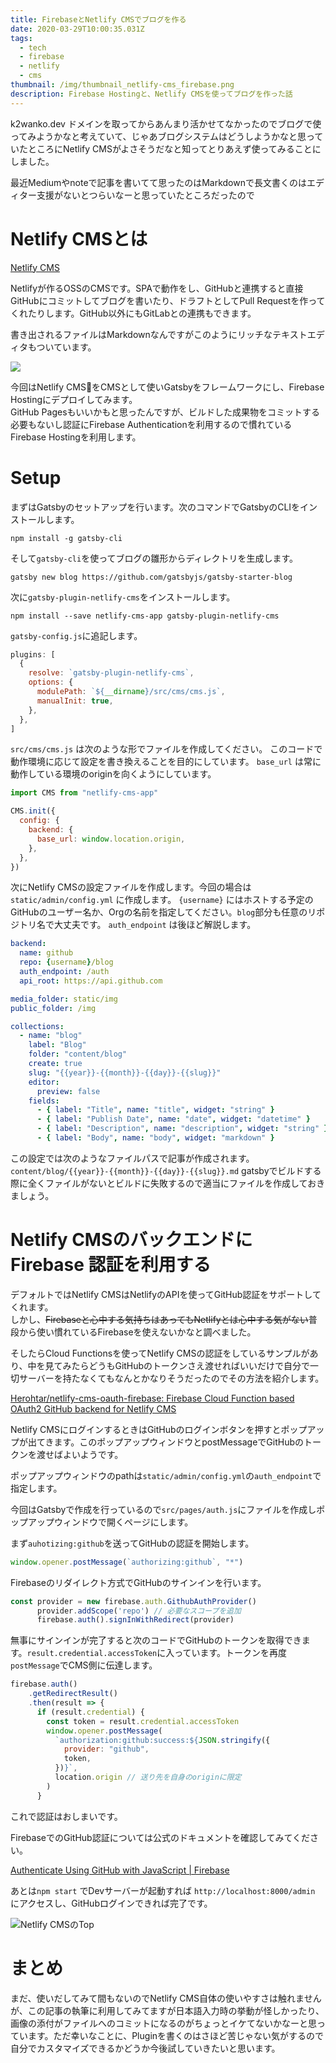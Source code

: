 ```yaml
---
title: FirebaseとNetlify CMSでブログを作る
date: 2020-03-29T10:00:35.031Z
tags:
  - tech
  - firebase
  - netlify
  - cms
thumbnail: /img/thumbnail_netlify-cms_firebase.png
description: Firebase Hostingと、Netlify CMSを使ってブログを作った話
---
```



k2wanko.dev ドメインを取ってからあんまり活かせてなかったのでブログで使ってみようかなと考えていて、じゃあブログシステムはどうしようかなと思っていたところにNetlify CMSがよさそうだなと知ってとりあえず使ってみることにしました。

最近Mediumやnoteで記事を書いてて思ったのはMarkdownで長文書くのはエディター支援がないとつらいなーと思っていたところだったので

# Netlify CMSとは

[Netlify CMS](https://www.netlifycms.org/)

Netlifyが作るOSSのCMSです。SPAで動作をし、GitHubと連携すると直接GitHubにコミットしてブログを書いたり、ドラフトとしてPull Requestを作ってくれたりします。GitHub以外にもGitLabとの連携もできます。

書き出されるファイルはMarkdownなんですがこのようにリッチなテキストエディタもついています。

![](/img/screen-shot-2020-03-29-at-18.40.49.png)

今回はNetlify CMSをCMSとして使いGatsbyをフレームワークにし、Firebase Hostingにデプロイしてみます。\
GitHub Pagesもいいかもと思ったんですが、ビルドした成果物をコミットする必要もないし認証にFirebase Authenticationを利用するので慣れているFirebase Hostingを利用します。

# Setup

まずはGatsbyのセットアップを行います。次のコマンドでGatsbyのCLIをインストールします。

```shell
npm install -g gatsby-cli
```

そして`gatsby-cli`を使ってブログの雛形からディレクトリを生成します。

```shell
gatsby new blog https://github.com/gatsbyjs/gatsby-starter-blog
```

次に`gatsby-plugin-netlify-cms`をインストールします。

```shell
npm install --save netlify-cms-app gatsby-plugin-netlify-cms
```

`gatsby-config.js`に追記します。

```javascript
plugins: [
  {
    resolve: `gatsby-plugin-netlify-cms`,
    options: {
      modulePath: `${__dirname}/src/cms/cms.js`,
      manualInit: true,
    },
  },
]
```

`src/cms/cms.js` は次のような形でファイルを作成してください。 このコードで動作環境に応じて設定を書き換えることを目的にしています。 `base_url` は常に動作している環境のoriginを向くようにしています。

```javascript
import CMS from "netlify-cms-app"

CMS.init({
  config: {
    backend: {
      base_url: window.location.origin,
    },
  },
})
```

次にNetlify CMSの設定ファイルを作成します。今回の場合は `static/admin/config.yml` に作成します。 `{username}` にはホストする予定のGitHubのユーザー名か、Orgの名前を指定してください。`blog`部分も任意のリポジトリ名で大丈夫です。 `auth_endpoint` は後ほど解説します。

```yaml
backend:
  name: github
  repo: {username}/blog
  auth_endpoint: /auth
  api_root: https://api.github.com

media_folder: static/img
public_folder: /img

collections:
  - name: "blog"
    label: "Blog"
    folder: "content/blog"
    create: true
    slug: "{{year}}-{{month}}-{{day}}-{{slug}}"
    editor:
      preview: false
    fields:
      - { label: "Title", name: "title", widget: "string" }
      - { label: "Publish Date", name: "date", widget: "datetime" }
      - { label: "Description", name: "description", widget: "string" }
      - { label: "Body", name: "body", widget: "markdown" }
```

この設定では次のようなファイルパスで記事が作成されます。 `content/blog/{{year}}-{{month}}-{{day}}-{{slug}}.md` gatsbyでビルドする際に全くファイルがないとビルドに失敗するので適当にファイルを作成しておきましょう。

# Netlify CMSのバックエンドにFirebase 認証を利用する

デフォルトではNetlify CMSはNetlifyのAPIを使ってGitHub認証をサポートしてくれます。\
しかし、~~Firebaseと心中する気持ちはあってもNetlifyとは心中する気がない~~普段から使い慣れているFirebaseを使えないかなと調べました。

そしたらCloud Functionsを使ってNetlify CMSの認証をしているサンプルがあり、中を見てみたらどうもGitHubのトークンさえ渡せればいいだけで自分で一切サーバーを持たなくてもなんとかなりそうだったのでその方法を紹介します。

[Herohtar/netlify-cms-oauth-firebase: Firebase Cloud Function based OAuth2 GitHub backend for Netlify CMS](https://github.com/Herohtar/netlify-cms-oauth-firebase)

Netlify CMSにログインするときはGitHubのログインボタンを押すとポップアップが出てきます。このポップアップウィンドウとpostMessageでGitHubのトークンを渡せばよいようです。

ポップアップウィンドウのpathは`static/admin/config.yml`の`auth_endpoint`で指定します。

今回はGatsbyで作成を行っているので`src/pages/auth.js`にファイルを作成しポップアップウィンドウで開くページにします。

まず`auhotizing:github`を送ってGitHubの認証を開始します。

```javascript
window.opener.postMessage(`authorizing:github`, "*")
```

Firebaseのリダイレクト方式でGitHubのサインインを行います。

```javascript
const provider = new firebase.auth.GithubAuthProvider()
      provider.addScope('repo') // 必要なスコープを追加
      firebase.auth().signInWithRedirect(provider)
```

無事にサインインが完了すると次のコードでGitHubのトークンを取得できます。`result.credential.accessToken`に入っています。トークンを再度`postMessage`でCMS側に伝達します。

```javascript
firebase.auth()
    .getRedirectResult()
    .then(result => {
      if (result.credential) {
        const token = result.credential.accessToken
        window.opener.postMessage(
          `authorization:github:success:${JSON.stringify({
            provider: "github",
            token,
          })}`,
          location.origin // 送り先を自身のoriginに限定
        )
      }
```

これで認証はおしまいです。

FirebaseでのGitHub認証については公式のドキュメントを確認してみてください。

[Authenticate Using GitHub with JavaScript | Firebase](https://firebase.google.com/docs/auth/web/github-auth)

あとは`npm start` でDevサーバーが起動すれば `http://localhost:8000/admin` にアクセスし、GitHubログインできれば完了です。

![Netlify CMSのTop](/img/screen-shot-2020-03-29-at-18.32.14.png "Netlify CMSのTop")

# まとめ

まだ、使いだしてみて間もないのでNetlify CMS自体の使いやすさは触れませんが、この記事の執筆に利用してみてますが日本語入力時の挙動が怪しかったり、画像の添付がファイルへのコミットになるのがちょっとイケてないかなーと思っています。ただ幸いなことに、Pluginを書くのはさほど苦じゃない気がするので自分でカスタマイズできるかどうか今後試していきたいと思います。